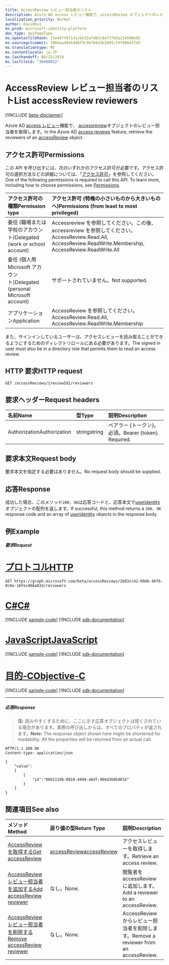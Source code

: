 ```yaml
---
title: AccessReview レビュー担当者のリスト
description: Azure AD access レビュー機能で、accessReview オブジェクトのレビュー担当者を取得します。
localization_priority: Normal
author: davidmu1
ms.prod: microsoft-identity-platform
doc_type: apiPageType
ms.openlocfilehash: 11ed47f87141cbe32a7d83c8ef37d3a234508e05
ms.sourcegitcommit: 1066aa4045d48f9c9b764d3b2891cf4f806d17d5
ms.translationtype: MT
ms.contentlocale: ja-JP
ms.lasthandoff: 08/15/2019
ms.locfileid: "36408812"
---
```

# <a name="list-accessreview-reviewers"></a><span data-ttu-id="62433-103">AccessReview レビュー担当者のリスト</span><span class="sxs-lookup"><span data-stu-id="62433-103">List accessReview reviewers</span></span>

[!INCLUDE [beta-disclaimer](../../includes/beta-disclaimer.md)]

<span data-ttu-id="62433-104">Azure AD [access レビュー](../resources/accessreviews-root.md)機能で、 [accessreview](../resources/accessreview.md)オブジェクトのレビュー担当者を取得します。</span><span class="sxs-lookup"><span data-stu-id="62433-104">In the Azure AD [access reviews](../resources/accessreviews-root.md) feature, retrieve the reviewers of an [accessReview](../resources/accessreview.md) object.</span></span>
## <a name="permissions"></a><span data-ttu-id="62433-105">アクセス許可</span><span class="sxs-lookup"><span data-stu-id="62433-105">Permissions</span></span>
<span data-ttu-id="62433-p101">この API を呼び出すには、次のいずれかのアクセス許可が必要です。アクセス許可の選択方法などの詳細については、「[アクセス許可](/graph/permissions-reference)」を参照してください。</span><span class="sxs-lookup"><span data-stu-id="62433-p101">One of the following permissions is required to call this API. To learn more, including how to choose permissions, see [Permissions](/graph/permissions-reference).</span></span>

|<span data-ttu-id="62433-108">アクセス許可の種類</span><span class="sxs-lookup"><span data-stu-id="62433-108">Permission type</span></span>                        | <span data-ttu-id="62433-109">アクセス許可 (特権の小さいものから大きいものへ)</span><span class="sxs-lookup"><span data-stu-id="62433-109">Permissions (from least to most privileged)</span></span>              |
|:--------------------------------------|:---------------------------------------------------------|
|<span data-ttu-id="62433-110">委任 (職場または学校のアカウント)</span><span class="sxs-lookup"><span data-stu-id="62433-110">Delegated (work or school account)</span></span>     | <span data-ttu-id="62433-111">Accessreview を参照してください。この後、accessreview を参照してください。</span><span class="sxs-lookup"><span data-stu-id="62433-111">AccessReview.Read.All, AccessReview.ReadWrite.Membership, AccessReview.ReadWrite.All</span></span> |
|<span data-ttu-id="62433-112">委任 (個人用 Microsoft アカウント)</span><span class="sxs-lookup"><span data-stu-id="62433-112">Delegated (personal Microsoft account)</span></span> | <span data-ttu-id="62433-113">サポートされていません。</span><span class="sxs-lookup"><span data-stu-id="62433-113">Not supported.</span></span> |
|<span data-ttu-id="62433-114">アプリケーション</span><span class="sxs-lookup"><span data-stu-id="62433-114">Application</span></span>                            | <span data-ttu-id="62433-115">AccessReview を参照してください。</span><span class="sxs-lookup"><span data-stu-id="62433-115">AccessReview.Read.All, AccessReview.ReadWrite.Membership</span></span>  |


 <span data-ttu-id="62433-116">また、サインインしているユーザーは、アクセスレビューを読み取ることができるようにするためのディレクトリロールにある必要があります。</span><span class="sxs-lookup"><span data-stu-id="62433-116">The signed in user must also be in a directory role that permits them to read an access review.</span></span>

## <a name="http-request"></a><span data-ttu-id="62433-117">HTTP 要求</span><span class="sxs-lookup"><span data-stu-id="62433-117">HTTP request</span></span>
<!-- { "blockType": "ignored" } -->
```http
GET /accessReviews/{reviewId}/reviewers
```
## <a name="request-headers"></a><span data-ttu-id="62433-118">要求ヘッダー</span><span class="sxs-lookup"><span data-stu-id="62433-118">Request headers</span></span>
| <span data-ttu-id="62433-119">名前</span><span class="sxs-lookup"><span data-stu-id="62433-119">Name</span></span>         | <span data-ttu-id="62433-120">型</span><span class="sxs-lookup"><span data-stu-id="62433-120">Type</span></span>        | <span data-ttu-id="62433-121">説明</span><span class="sxs-lookup"><span data-stu-id="62433-121">Description</span></span> |
|:-------------|:------------|:------------|
| <span data-ttu-id="62433-122">Authorization</span><span class="sxs-lookup"><span data-stu-id="62433-122">Authorization</span></span> | <span data-ttu-id="62433-123">string</span><span class="sxs-lookup"><span data-stu-id="62433-123">string</span></span> | <span data-ttu-id="62433-p102">ベアラー \{トークン\}。必須。</span><span class="sxs-lookup"><span data-stu-id="62433-p102">Bearer \{token\}. Required.</span></span> |

## <a name="request-body"></a><span data-ttu-id="62433-126">要求本文</span><span class="sxs-lookup"><span data-stu-id="62433-126">Request body</span></span>
<span data-ttu-id="62433-127">要求本文を指定する必要はありません。</span><span class="sxs-lookup"><span data-stu-id="62433-127">No request body should be supplied.</span></span>

## <a name="response"></a><span data-ttu-id="62433-128">応答</span><span class="sxs-lookup"><span data-stu-id="62433-128">Response</span></span>
<span data-ttu-id="62433-129">成功した場合、このメソッド`200, OK`は応答コードと、応答本文で[useridentity](../resources/useridentity.md)オブジェクトの配列を返します。</span><span class="sxs-lookup"><span data-stu-id="62433-129">If successful, this method returns a `200, OK` response code and an array of [userIdentity](../resources/useridentity.md) objects in the response body.</span></span>

## <a name="example"></a><span data-ttu-id="62433-130">例</span><span class="sxs-lookup"><span data-stu-id="62433-130">Example</span></span>
##### <a name="request"></a><span data-ttu-id="62433-131">要求</span><span class="sxs-lookup"><span data-stu-id="62433-131">Request</span></span>


# <a name="httptabhttp"></a>[<span data-ttu-id="62433-132">プロトコル</span><span class="sxs-lookup"><span data-stu-id="62433-132">HTTP</span></span>](#tab/http)
<!-- {
  "blockType": "request",
  "name": "get_accessReview_reviewers"
}-->
```http
GET https://graph.microsoft.com/beta/accessReviews/2b83cc42-09db-46f6-8c6e-16fec466a82d/reviewers
```
# <a name="ctabcsharp"></a>[<span data-ttu-id="62433-133">C#</span><span class="sxs-lookup"><span data-stu-id="62433-133">C#</span></span>](#tab/csharp)
[!INCLUDE [sample-code](../includes/snippets/csharp/get-accessreview-reviewers-csharp-snippets.md)]
[!INCLUDE [sdk-documentation](../includes/snippets/snippets-sdk-documentation-link.md)]

# <a name="javascripttabjavascript"></a>[<span data-ttu-id="62433-134">JavaScript</span><span class="sxs-lookup"><span data-stu-id="62433-134">JavaScript</span></span>](#tab/javascript)
[!INCLUDE [sample-code](../includes/snippets/javascript/get-accessreview-reviewers-javascript-snippets.md)]
[!INCLUDE [sdk-documentation](../includes/snippets/snippets-sdk-documentation-link.md)]

# <a name="objective-ctabobjc"></a>[<span data-ttu-id="62433-135">目的-C</span><span class="sxs-lookup"><span data-stu-id="62433-135">Objective-C</span></span>](#tab/objc)
[!INCLUDE [sample-code](../includes/snippets/objc/get-accessreview-reviewers-objc-snippets.md)]
[!INCLUDE [sdk-documentation](../includes/snippets/snippets-sdk-documentation-link.md)]

---


##### <a name="response"></a><span data-ttu-id="62433-136">応答</span><span class="sxs-lookup"><span data-stu-id="62433-136">Response</span></span>
><span data-ttu-id="62433-p103">**注:** 読みやすくするために、ここに示す応答オブジェクトは短くされている場合があります。実際の呼び出しからは、すべてのプロパティが返されます。</span><span class="sxs-lookup"><span data-stu-id="62433-p103">**Note:** The response object shown here might be shortened for readability. All the properties will be returned from an actual call.</span></span>
<!-- {
  "blockType": "response",
  "truncated": true,
  "@odata.type": "microsoft.graph.userIdentity",
  "isCollection": "true"
} -->
```http
HTTP/1.1 200 OK
Content-type: application/json

{
    "value":
    [
        {
            "id":"006111db-0810-4494-a6df-904d368bd81b"
        }
    ]
}
```

## <a name="see-also"></a><span data-ttu-id="62433-139">関連項目</span><span class="sxs-lookup"><span data-stu-id="62433-139">See also</span></span>

| <span data-ttu-id="62433-140">メソッド</span><span class="sxs-lookup"><span data-stu-id="62433-140">Method</span></span>           | <span data-ttu-id="62433-141">戻り値の型</span><span class="sxs-lookup"><span data-stu-id="62433-141">Return Type</span></span>    |<span data-ttu-id="62433-142">説明</span><span class="sxs-lookup"><span data-stu-id="62433-142">Description</span></span>|
|:---------------|:--------|:----------|
|[<span data-ttu-id="62433-143">AccessReview を取得する</span><span class="sxs-lookup"><span data-stu-id="62433-143">Get accessReview</span></span>](accessreview-get.md) |  [<span data-ttu-id="62433-144">accessReview</span><span class="sxs-lookup"><span data-stu-id="62433-144">accessReview</span></span>](../resources/accessreview.md) |  <span data-ttu-id="62433-145">アクセスレビューを取得します。</span><span class="sxs-lookup"><span data-stu-id="62433-145">Retrieve an access review.</span></span> |
|[<span data-ttu-id="62433-146">AccessReview レビュー担当者を追加する</span><span class="sxs-lookup"><span data-stu-id="62433-146">Add accessReview reviewer</span></span>](accessreview-addreviewer.md) |     <span data-ttu-id="62433-147">なし。</span><span class="sxs-lookup"><span data-stu-id="62433-147">None.</span></span>   |   <span data-ttu-id="62433-148">閲覧者を accessReview に追加します。</span><span class="sxs-lookup"><span data-stu-id="62433-148">Add a reviewer to an accessReview.</span></span> |
|[<span data-ttu-id="62433-149">AccessReview レビュー担当者を削除する</span><span class="sxs-lookup"><span data-stu-id="62433-149">Remove accessReview reviewer</span></span>](accessreview-removereviewer.md) | <span data-ttu-id="62433-150">なし。</span><span class="sxs-lookup"><span data-stu-id="62433-150">None.</span></span> |   <span data-ttu-id="62433-151">AccessReview からレビュー担当者を削除します。</span><span class="sxs-lookup"><span data-stu-id="62433-151">Remove a reviewer from an accessReview.</span></span> |


<!--
{
  "type": "#page.annotation",
  "description": "Get accessReview reviewers",
  "keywords": "",
  "section": "documentation",
  "tocPath": "",
  "suppressions": [
  ]
}
-->
